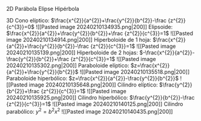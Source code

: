 
2D
	Parábola
	Elipse
	Hipérbola

3D
	Cono elíptico: $\frac{x^{2}}{a^{2}}+\frac{y^{2}}{b^{2}}-\frac {z^{2}}{c^{3}}=0$
	 ![[Pasted image 20240210134935.png|200]]
	 Elipsoide: $\frac{x^{2}}{a^{2}}+\frac{y^{2}}{b^{2}}+\frac {z^{2}}{c^{3}}=1$
	  ![[Pasted image 20240210134914.png|200]]
	  Hiperboloide de 1 hoja: $\frac{x^{2}}{a^{2}}+\frac{y^{2}}{b^{2}}-\frac {z^{2}}{c^{3}}=1$
	  ![[Pasted image 20240210135139.png|200]]
	  Hiperboloide de 2 hojas: $-\frac{x^{2}}{a^{2}}-\frac{y^{2}}{b^{2}}+\frac {z^{2}}{c^{3}}=1$
	  ![[Pasted image 20240210135302.png|200]]
	  Paraboloide elíptico: $z=\frac{x^{2}}{a^{2}}+\frac{y^{2}}{b^{2}}$ 
	  ![[Pasted image 20240210135518.png|200]]
	  Paraboloide hiperbólico: $z=\frac{x^{2}}{a^{2}}-\frac{y^{2}}{b^{2}}$
	  ![[Pasted image 20240210135648.png|200]]
	  Cilindro elíptico: $\frac{y^{2}}{b^{2}}+\frac {z^{2}}{c^{3}}=1$ 
	  ![[Pasted image 20240210135925.png|200]]
	  Cilindro hiperbólico: $\frac{y^{2}}{b^{2}}-\frac {z^{2}}{c^{3}}=1$
	  ![[Pasted image 20240210140125.png|200]]
	  Cilindro parabólico: $y^{2}= b^{2}x^{2}$
	  ![[Pasted image 20240210140435.png|200]]
	  